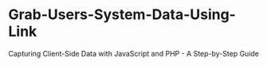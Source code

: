 # Grab-Users-System-Data-Using-Link
Capturing Client-Side Data with JavaScript and PHP - A Step-by-Step Guide

